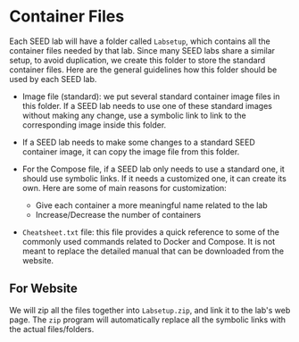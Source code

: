 # Container Files


Each SEED lab will have a folder called ```Labsetup```, which contains
all the container files needed by that lab. Since many SEED labs 
share a similar setup, to avoid duplication, we create this folder 
to store the standard container files. 
Here are the general guidelines how this folder should be 
used by each SEED lab.


- Image file (standard): we put several standard container image files
in this folder. If a SEED lab needs to use one of these standard images without
making any change, use a symbolic link to link to the corresponding image 
inside this folder. 

- If a SEED lab needs to make some changes to a standard SEED container image,
it can copy the image file from this folder. 

- For the Compose file, if a SEED lab only needs to use a standard one, 
it should use symbolic links. If it needs a customized one, it can
create its own. Here are some of main reasons for customization:
  - Give each container a more meaningful name related to the lab
  - Increase/Decrease the number of containers 

- ```Cheatsheet.txt``` file: this file provides a quick reference to some of 
the commonly used commands related to Docker and Compose. It
is not meant to replace the detailed manual that can be downloaded from 
the website.

## For Website

We will zip all the files together into ```Labsetup.zip```, and link it 
to the lab's web page. The ```zip``` program will automatically replace 
all the symbolic links with the actual files/folders. 
